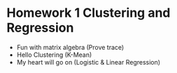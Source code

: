 # Homework 1 Clustering and Regression
- Fun with matrix algebra (Prove trace)
- Hello Clustering (K-Mean)
- My heart will go on (Logistic & Linear Regression)
